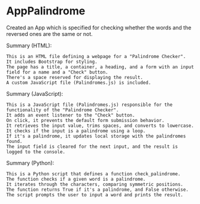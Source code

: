 # AppPalindrome
Created an App which is specified for checking whether the words and the reversed ones are the same or not.



Summary (HTML):

    This is an HTML file defining a webpage for a "Palindrome Checker".
    It includes Bootstrap for styling.
    The page has a title, a container, a heading, and a form with an input field for a name and a "Check" button.
    There's a space reserved for displaying the result.
    A custom JavaScript file (Palindromes.js) is included.

Summary (JavaScript):

    This is a JavaScript file (Palindromes.js) responsible for the functionality of the "Palindrome Checker".
    It adds an event listener to the "Check" button.
    On click, it prevents the default form submission behavior.
    It retrieves the input value, trims spaces, and converts to lowercase.
    It checks if the input is a palindrome using a loop.
    If it's a palindrome, it updates local storage with the palindromes found.
    The input field is cleared for the next input, and the result is logged to the console.


Summary (Python):

    This is a Python script that defines a function check_palindrome.
    The function checks if a given word is a palindrome.
    It iterates through the characters, comparing symmetric positions.
    The function returns True if it's a palindrome, and False otherwise.
    The script prompts the user to input a word and prints the result.

    
